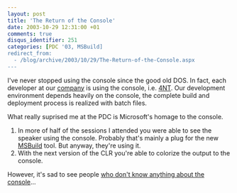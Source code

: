 ```yaml
---
layout: post
title: 'The Return of the Console'
date: 2003-10-29 12:31:00 +01
comments: true
disqus_identifier: 251
categories: [PDC '03, MSBuild]
redirect_from:
  - /blog/archive/2003/10/29/The-Return-of-the-Console.aspx
---
```


I've never stopped using the console since the good old DOS. In fact, each developer at our [company](http://www.cycos.com/) is using the console, i.e. [4NT](http://www.jpsoft.com/4ntdes.htm). Our development environment depends heavily on the console, the complete build and deployment process is realized with batch files.

What really suprised me at the PDC is Microsoft's homage to the console.

1.  In more of half of the sessions I attended you were able to see the speaker using the console. Probably that's mainly a plug for the new [MSBuild](/archive/2003/10/27/tls347-introducing-msbuild-the-universal-build-engine-for-visual-studio-whidbey-and-longhorn/) tool. But anyway, they're using it.
2.  With the next version of the CLR you're able to colorize the output to the console.

However, it's sad to see people [who don't know anything about the console](http://www.codeproject.com/threads/pausep.asp?msg=296675#xx296675xx)...

